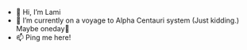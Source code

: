 - 👋 Hi, I’m Lami
- 🌱 I’m currently on a voyage to Alpha Centauri system (Just kidding.) Maybe oneday🚀 
- 📫 Ping me here!

<!---
tolem/tolem is a ✨ special ✨ repository because its `README.md` (this file) appears on your GitHub profile.
You can click the Preview link to take a look at your changes.
--->
